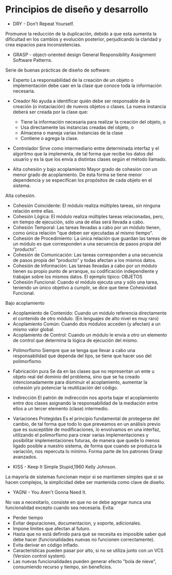 # Principios de diseño y desarrollo

* DRY - Don't Repeat Yourself.

Promueve la reducción de la duplicación, debido a que esta aumenta la dificultad en los cambios y evolución posterior, perjudicando la claridad y crea espacios para inconsistencias.


* GRASP - object-oriented design General Responsibility Assignment Software Patterns.

Serie de buenas prácticas de diseño de software:
* Experto
La responsabilidad de la creación de un objeto o implementación debe caer en la clase que conoce toda la información necesaria.

* Creador
No ayuda a identificar quién debe ser responsable de la creación (o instaciación) de nuevos objetos o clases.
La nueva instancia deberá ser creada por la clase que:
  - Tiene la información necesaria para realizar la creación del objeto, o
  - Usa directamente las instancias creadas del objeto, o
  - Almacena o maneja varias instancias de la clase
  - Contiene o agrega la clase.

* Controlador
Sirve como intermediario entre determinada interfaz y el algoritmo que la implementa, de tal forma que recibe los datos del usuario y es la que los envía a distintas clases según el método llamado.

* Alta cohesión y bajo acoplamiento
Mayor grado de cohesión con un menor grado de acoplamiento. De esta forma se tiene menor dependencia y se especifican los propósitos de cada objeto en el sistema.

Alta cohesión.
  - Cohesión Coincidente: El módulo realiza múltiples tareas, sin ninguna relación entre ellas.
  - Cohesión Lógica: El módulo realiza múltiples tareas relacionadas, pero, en tiempo de ejecución, sólo una de ellas será llevada a cabo.
  - Cohesión Temporal: Las tareas llevadas a cabo por un módulo tienen, como única relación "que deben ser ejecutadas al mismo tiempo".
  - Cohesión de Procedimiento: La única relación que guardan las tareas de un módulo es que corresponden a una secuencia de pasos propia del “producto”.
  - Cohesión de Comunicación: Las tareas corresponden a una secuencia de pasos propia del “producto” y todas afectan a los mismos datos.
  - Cohesión de Información: Las tareas llevadas a cabo por un módulo tienen su propio punto de arranque, su codificación independiente y trabajan sobre los mismos datos. El ejemplo típico: OBJETOS
  - Cohesión Funcional: Cuando el módulo ejecuta una y sólo una tarea, teniendo un único objetivo a cumplir, se dice que tiene Cohesividad Funcional.

Bajo acoplamiento
  - Acoplamiento de Contenido: Cuando un módulo referencia directamente el contenido de otro módulo. (En lenguajes de alto nivel es muy raro)
  - Acoplamiento Común: Cuando dos módulos acceden (y afectan) a un mismo valor global.
  - Acoplamiento de Control: Cuando un módulo le envía a otro un elemento de control que determina la lógica de ejecución del mismo.

* Polimorfismo
Siempre que se tenga que llevar a cabo una responsabilidad que dependa del tipo, se tiene que hacer uso del polimorfismo.

* Fabricación pura
Se da en las clases que no representan un ente u objeto real del dominio del problema, sino que se ha creado intencionadamente para disminuir el acoplamiento, aumentar la cohesión y/o potenciar la reutilización del código.

* Indirección
El patrón de indirección nos aporta bajar el acoplamiento entre dos clases asignando la responsabilidad de la mediación entre ellos a un tercer elemento (clase) intermedio.

* Variaciones Protegidas
Es el principio fundamental de protegerse del cambio, de tal forma que todo lo que preveamos en un análisis previo que es susceptible de modificaciones, lo envolvamos en una interfaz, utilizando el polimorfismo para crear varias implementaciones y posibilitar implementaciones futuras, de manera que quede lo menos ligado posible a nuestro sistema, de forma que cuando se produzca la variación, nos repercuta lo mínimo. Forma parte de los patrones Grasp avanzados.


* KISS - Keep It Simple Stupid,1960 Kelly Johnson.

La mayoría de sistemas funcionan mejor si se mantienen simples que si se hacen complejos, la simplicidad debe ser mantenida como clave de diseño.

* YAGNI - You Aren't Gonna Need It.

No vas a necesitarlo, consiste en que no se debe agregar nunca una funcionalidad excepto cuando sea necesaria.
Evita:
* Perder tiempo
* Evitar depuraciones, documentacion, y soporte, adicionales.
* Impone límites que afectan al futuro.
* Hasta que no está definido para qué se necesita es imposible saber qué debe hacer (funcionalidades nuevas no funcionen correctamente).
* Evita derivar en código inflado.
* Características pueden pasar por alto, si no se utiliza junto con un VCS (Version control system).
* Las nuevas funcionalidades pueden generar efecto "bola de nieve", consumiendo recurso y tiempo, sin beneficios.
